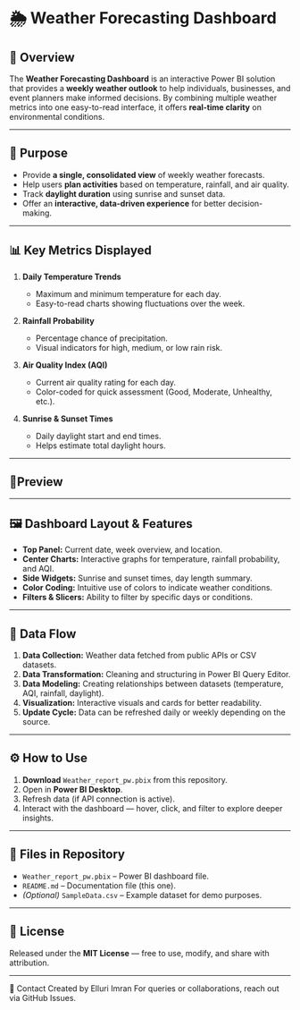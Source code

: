 # 🌦 Weather Forecasting Dashboard

## 📌 Overview

The **Weather Forecasting Dashboard** is an interactive Power BI solution that provides a **weekly weather outlook** to help individuals, businesses, and event planners make informed decisions.
By combining multiple weather metrics into one easy-to-read interface, it offers **real-time clarity** on environmental conditions.

---

## 🎯 Purpose

* Provide **a single, consolidated view** of weekly weather forecasts.
* Help users **plan activities** based on temperature, rainfall, and air quality.
* Track **daylight duration** using sunrise and sunset data.
* Offer an **interactive, data-driven experience** for better decision-making.

---

## 📊 Key Metrics Displayed

1. **Daily Temperature Trends**

   * Maximum and minimum temperature for each day.
   * Easy-to-read charts showing fluctuations over the week.

2. **Rainfall Probability**

   * Percentage chance of precipitation.
   * Visual indicators for high, medium, or low rain risk.

3. **Air Quality Index (AQI)**

   * Current air quality rating for each day.
   * Color-coded for quick assessment (Good, Moderate, Unhealthy, etc.).

4. **Sunrise & Sunset Times**

   * Daily daylight start and end times.
   * Helps estimate total daylight hours.

---

## 🎯Preview

---

## 🖼 Dashboard Layout & Features

* **Top Panel:** Current date, week overview, and location.
* **Center Charts:** Interactive graphs for temperature, rainfall probability, and AQI.
* **Side Widgets:** Sunrise and sunset times, day length summary.
* **Color Coding:** Intuitive use of colors to indicate weather conditions.
* **Filters & Slicers:** Ability to filter by specific days or conditions.

---
## 🔄 Data Flow

1. **Data Collection:** Weather data fetched from public APIs or CSV datasets.
2. **Data Transformation:** Cleaning and structuring in Power BI Query Editor.
3. **Data Modeling:** Creating relationships between datasets (temperature, AQI, rainfall, daylight).
4. **Visualization:** Interactive visuals and cards for better readability.
5. **Update Cycle:** Data can be refreshed daily or weekly depending on the source.

---

## ⚙ How to Use

1. **Download** `Weather_report_pw.pbix` from this repository.
2. Open in **Power BI Desktop**.
3. Refresh data (if API connection is active).
4. Interact with the dashboard — hover, click, and filter to explore deeper insights.

---

## 📂 Files in Repository

* `Weather_report_pw.pbix` – Power BI dashboard file.
* `README.md` – Documentation file (this one).
* *(Optional)* `SampleData.csv` – Example dataset for demo purposes.

---

## 📜 License

Released under the **MIT License** — free to use, modify, and share with attribution.

---
📧 Contact
Created by Elluri Imran
For queries or collaborations, reach out via GitHub Issues.


